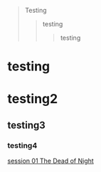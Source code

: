 > Testing
>> testing
>>> testing

# testing
# testing2
## testing3
### testing4

[session 01 The Dead of Night](./session01.md)
